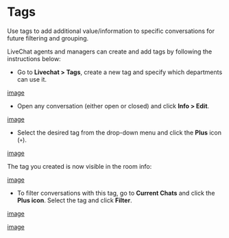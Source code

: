 # Tags

Use tags to add additional value/information to specific conversations for future filtering and grouping.

LiveChat agents and managers can create and add tags by following the instructions below:

* Go to **Livechat > Tags**, create a new tag and specify which departments can use it.

[image](administrator-guides\omnichannel-integrations\livechat-widget\livechat-enterprise\livechat-tags\create-tag.png)

* Open any conversation (either open or closed) and click **Info > Edit**.

[image](administrator-guides\omnichannel-integrations\livechat-widget\livechat-enterprise\livechat-tags\select-tag.png)

* Select the desired tag from the drop-down menu and click the **Plus** icon (`+`).

[image](administrator-guides\omnichannel-integrations\livechat-widget\livechat-enterprise\livechat-tags\add-tag.png)

The tag you created is now visible in the room info:

[image](administrator-guides\omnichannel-integrations\livechat-widget\livechat-enterprise\livechat-tags\tag-visibility.png)

* To filter conversations with this tag, go to **Current Chats** and click the **Plus icon**. Select the tag and click **Filter**.

[image](administrator-guides\omnichannel-integrations\livechat-widget\livechat-enterprise\livechat-tags\current-chats.png)

[image](administrator-guides\omnichannel-integrations\livechat-widget\livechat-enterprise\livechat-tags\filter-tags.png)
